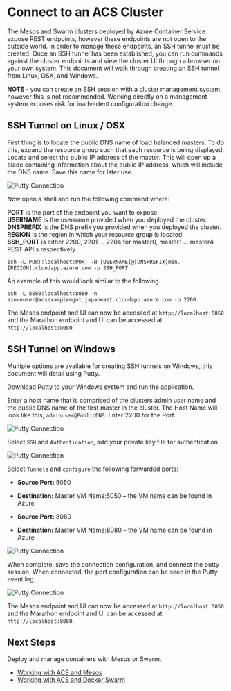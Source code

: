 <properties
   pageTitle=""
   description=""
   services="container-service"
   documentationCenter=""
   authors="rgardler"
   manager="nepeters"
   editor=""
   tags="acs, azure-container-service"
   keywords="Docker, Containers, Micro-services, Mesos, Azure"/>
   
<tags
   ms.service="container-service"
   ms.devlang="na"
   ms.topic="home-page"
   ms.tgt_pltfrm="na"
   ms.workload="na"
   ms.date="12/02/2015"
   ms.author="rogardle"/>
   

# Connect to an ACS Cluster

The Mesos and Swarm clusters deployed by Azure Container Service expose REST endpoints, however these endpoints are not open to the outside world. In order to manage these endpoints, an SSH tunnel must be created. Once an SSH tunnel has been established, you can run commands against the cluster endpoints and view the cluster UI through a browser on your own system. This document will walk through creating an SSH tunnel from Linux, OSX, and Windows.

**NOTE** - you can create an SSH session with a cluster management system, however this is not recommended. Working directly on a management system exposes risk for inadvertent configuration change.   

## SSH Tunnel on Linux / OSX

First thing is to locate the public DNS name of load balanced masters. To do this, expand the resource group such that each resource is being displayed. Locate and select the public IP address of the master. This will open up a blade containing information about the public IP address, which will include the DNS name. Save this name for later use.

![Putty Connection](media/pubdns.png)

Now open a shell and run the following command where:

**PORT** is the port of the endpoint you want to expose.  
**USERNAME** is the username provided when you deployed the cluster.  
**DNSPREFIX** is the DNS prefix you provided when you deployed the cluster.  
**REGION** is the region in which your resource group is located.  
**SSH_PORT** is either 2200, 2201 … 2204 for master0, master1 … master4 REST API's respectively.  


```
ssh -L PORT:localhost:PORT -N [USERNAME]@[DNSPREFIX]man.[REGION].cloudapp.azure.com -p SSH_PORT
```

An example of this would look similar to the following.

```
ssh -L 8080:localhost:8080 -n azureuser@acsexamplemgmt.japaneast.cloudapp.azure.com -p 2200
```

The Mesos endpoint and UI can now be accessed at `http://localhost:5050` and the Marathon endpoint and UI can be accessed at `http://localhost:8080`.

## SSH Tunnel on Windows

Multiple options are available for creating SSH tunnels on Windows, this document will detail using Putty.

Download Putty to your Windows system and run the application.

Enter a host name that is comprised of the clusters admin user name and the public DNS name of the first master in the cluster. The Host Name will look like this, `adminuser@PublicDNS`. Enter 2200 for the Port.

![Putty Connection](media/putty1.png)

Select `SSH` and `Authentication`, add your private key file for authentication.

![Putty Connection](media/putty2.png)

Select `Tunnels` and `configure` the following forwarded ports:
- **Source Port:** 5050
- **Destination:** Master VM Name:5050 – the VM name can be found in Azure 

- **Source Port:** 8080
- **Destination:** Master VM Name:8080 – the VM name can be found in Azure 

![Putty Connection](media/putty3.png)

When complete, save the connection configuration, and connect the putty session. When connected, the port configuration can be seen in the Putty event log.

![Putty Connection](media/putty4.png)

The Mesos endpoint and UI can now be accessed at `http://localhost:5050` and the Marathon endpoint and UI can be accessed at `http://localhost:8080`.

## Next Steps
 
Deploy and manage containers with Mesos or Swarm. 
 
- [Working with ACS and Mesos](./container-service-mesos-marathon-rest.md)
- [Working with ACS and Docker Swarm](./container-service-docker-swarm.md)

